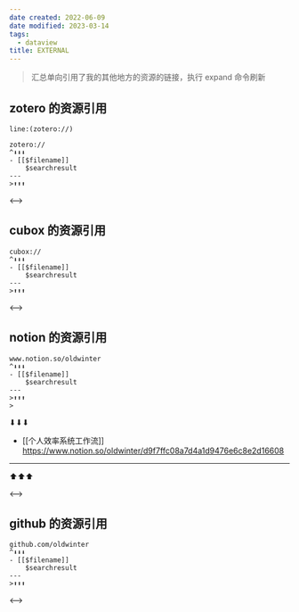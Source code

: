 ```yaml
---
date created: 2022-06-09
date modified: 2023-03-14
tags:
  - dataview
title: EXTERNAL
---
```


> 汇总单向引用了我的其他地方的资源的链接，执行 expand 命令刷新

## zotero 的资源引用

```query
line:(zotero://)
```

```expander
zotero://
^⬇⬇⬇
- [[$filename]]  
    $searchresult
---
>⬆⬆⬆
```

<-->

## cubox 的资源引用

```expander
cubox://
^⬇⬇⬇
- [[$filename]]  
    $searchresult
---
>⬆⬆⬆
```

<-->

## notion 的资源引用

```expander
www.notion.so/oldwinter
^⬇⬇⬇
- [[$filename]]  
    $searchresult
---
>⬆⬆⬆
>
```

⬇⬇⬇

- [[个人效率系统工作流]]  
	<https://www.notion.so/oldwinter/d9f7ffc08a7d4a1d9476e6c8e2d16608>
---

⬆⬆⬆

<-->

## github 的资源引用

```expander
github.com/oldwinter
^⬇⬇⬇
- [[$filename]]  
    $searchresult
---
>⬆⬆⬆
```

<-->
